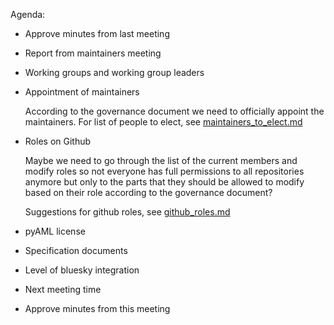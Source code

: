 Agenda:

- Approve minutes from last meeting

- Report from maintainers meeting

- Working groups and working group leaders

- Appointment of maintainers

  According to the governance document we need to officially appoint the maintainers. For list of people to elect, see [maintainers_to_elect.md](maintainers_to_elect.md)

- Roles on Github
  
  Maybe we need to go through the list of the current members and modify roles so not everyone has full permissions to all repositories anymore but only to the parts that they should be allowed to modify based on their role according to the governance document?

  Suggestions for github roles, see [github_roles.md](github_roles.md)

- pyAML license

- Specification documents

- Level of bluesky integration

- Next meeting time

- Approve minutes from this meeting


